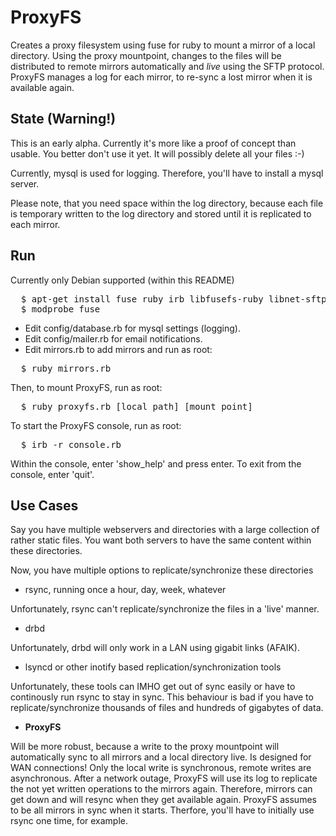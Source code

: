 
# ProxyFS

Creates a proxy filesystem using fuse for ruby to mount a mirror of a local directory.
Using the proxy mountpoint, changes to the files will be distributed to remote mirrors automatically and *live* using the SFTP protocol.
ProxyFS manages a log for each mirror, to re-sync a lost mirror when it is available again.

## State (Warning!)

This is an early alpha. Currently it's more like a proof of concept than usable. You better don't use it yet.
It will possibly delete all your files :-)

Currently, mysql is used for logging. Therefore, you'll have to install a mysql server.

Please note, that you need space within the log directory, 
because each file is temporary written to the log directory and stored until it is replicated to each mirror.

## Run

Currently only Debian supported (within this README)

<pre>
  $ apt-get install fuse ruby irb libfusefs-ruby libnet-sftp2-ruby libactionmailer-ruby1.8 libactiverecord-ruby1.8 mysql-server libmysql-ruby
  $ modprobe fuse
</pre>

* Edit config/database.rb for mysql settings (logging).
* Edit config/mailer.rb for email notifications.
* Edit mirrors.rb to add mirrors and run as root:

<pre>
  $ ruby mirrors.rb
</pre>

Then, to mount ProxyFS, run as root:

<pre>
  $ ruby proxyfs.rb [local path] [mount point]
</pre>

To start the ProxyFS console, run as root:

<pre>
  $ irb -r console.rb
</pre>

Within the console, enter 'show_help' and press enter.
To exit from the console, enter 'quit'.

## Use Cases

Say you have multiple webservers and directories with a large collection of rather static files.
You want both servers to have the same content within these directories.

Now, you have multiple options to replicate/synchronize these directories

- rsync, running once a hour, day, week, whatever

Unfortunately, rsync can't replicate/synchronize the files in a 'live' manner.

- drbd

Unfortunately, drbd will only work in a LAN using gigabit links (AFAIK).

- lsyncd or other inotify based replication/synchronization tools

Unfortunately, these tools can IMHO get out of sync easily or have to continously run rsync to stay in sync.
This behaviour is bad if you have to replicate/synchronize thousands of files and hundreds of gigabytes of data.

- **ProxyFS**

Will be more robust, because a write to the proxy mountpoint will automatically sync to all mirrors and a local directory live.
Is designed for WAN connections! Only the local write is synchronous, remote writes are asynchronous.
After a network outage, ProxyFS will use its log to replicate the not yet written operations to the mirrors again.
Therefore, mirrors can get down and will resync when they get available again.
ProxyFS assumes to be all mirrors in sync when it starts. Therfore, you'll have to initially use rsync one time, for example.


